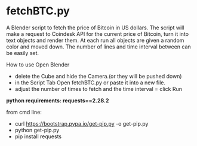 # fetchBTC.py
A Blender script to fetch the price of Bitcoin in US dollars.
The script will make a request to Coindesk API for the current price of Bitcoin, turn it into text objects and render them.
At each run all objects are given a random color and moved down.
The number of lines and time interval between can be easily set.

How to use
Open Blender
- delete the Cube and hide the Camera.(or they will be pushed down)
- in the Script Tab Open fetchBTC.py or paste it into a new file.
- adjust the number of times to fetch and the time interval
= click Run

**python requirements:
requests==2.28.2**

from cmd line:
 - curl https://bootstrap.pypa.io/get-pip.py -o get-pip.py
 - python get-pip.py
 - pip install requests


